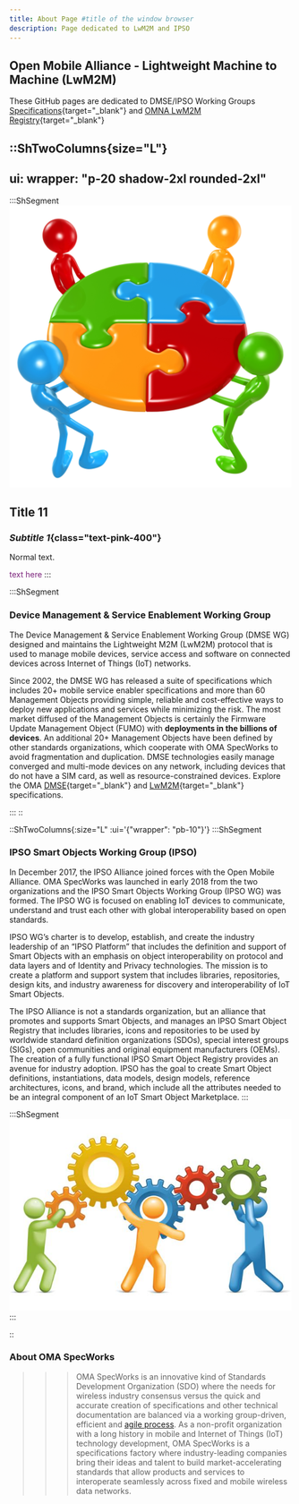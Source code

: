 ```yaml
---
title: About Page #title of the window browser
description: Page dedicated to LwM2M and IPSO
---
```


## Open Mobile Alliance - Lightweight Machine to Machine (LwM2M)

These GitHub pages are dedicated to DMSE/IPSO Working Groups
[Specifications](https://technical.openmobilealliance.org/Overviews/lightweightm2m_overview.html){target="_blank"}
and [OMNA LwM2M Registry](https://technical.openmobilealliance.org/OMNA/LwM2M/LwM2MRegistry.html){target="_blank"}

::ShTwoColumns{size="L"}  
---
ui:
  wrapper: "p-20 shadow-2xl rounded-2xl"
---

  :::ShSegment
  ![working_together_1.jpg](/images/lwm2m/working_together_1.jpg)
  ## Title 11
  ### *Subtitle 1*{class="text-pink-400"}

  <p>Normal text.</p>
  <span style="color: rgb(123,34,123);"> text here </span>
  :::

  :::ShSegment

  ### Device Management & Service Enablement Working Group

  The Device Management & Service Enablement Working Group (DMSE WG) designed and
  maintains the Lightweight M2M (LwM2M) protocol that is used to manage mobile
  devices, service access and software on connected devices across Internet of
  Things (IoT) networks.

  Since 2002, the DMSE WG has released a suite of specifications which includes
  20+ mobile service enabler specifications and more than 60 Management Objects
  providing simple, reliable and cost-effective ways to deploy new applications
  and services while minimizing the risk. The most market diffused of the
  Management Objects is certainly the Firmware Update Management Object (FUMO)
  with **deployments in the billions of devices**. An additional 20+ Management
  Objects have been defined by other standards organizations, which cooperate
  with OMA SpecWorks to avoid fragmentation and duplication. DMSE technologies
  easily manage converged and multi-mode devices on any network, including
  devices that do not have a SIM card, as well as resource-constrained devices.
  Explore the OMA [DMSE](https://technical.openmobilealliance.org/index.html){target="_blank"}
  and [LwM2M](https://openmobilealliance.github.io/dmse-documentation/){target="_blank"} specifications.

  :::
::

::ShTwoColumns{:size="L" :ui='{"wrapper": "pb-10"}'}
  :::ShSegment

  ### IPSO Smart Objects Working Group (IPSO)

  In December 2017, the IPSO Alliance joined forces with the Open Mobile Alliance.
  OMA SpecWorks was launched in early 2018 from the two organizations and the IPSO
  Smart Objects Working Group (IPSO WG) was formed. The IPSO WG is focused on
  enabling IoT devices to communicate, understand and trust each other with global
  interoperability based on open standards.

  IPSO WG’s charter is to develop, establish, and create the industry leadership
  of an “IPSO Platform” that includes the definition and support of Smart Objects
  with an emphasis on object interoperability on protocol and data layers and of
  Identity and Privacy technologies. The mission is to create a platform and
  support system that includes libraries, repositories, design kits, and industry
  awareness for discovery and interoperability of IoT Smart Objects.

  The IPSO Alliance is not a standards organization, but an alliance that
  promotes and supports Smart Objects, and manages an IPSO Smart Object Registry
  that includes libraries, icons and repositories to be used by worldwide standard
  definition organizations (SDOs), special interest groups (SIGs), open
  communities and original equipment manufacturers (OEMs). The creation of a fully
  functional IPSO Smart Object Registry provides an avenue for industry adoption.
  IPSO has the goal to create Smart Object definitions, instantiations, data
  models, design models, reference architectures, icons, and brand, which include
  all the attributes needed to be an integral component of an IoT Smart Object Marketplace.
  :::

  :::ShSegment
  ![working_together_2.jpg](/images/lwm2m/working_together_2.jpg)
  :::

::

### About OMA SpecWorks

>>>OMA SpecWorks is an innovative kind of Standards Development Organization
(SDO) where the needs for wireless industry consensus versus the quick and
accurate creation of specifications and other technical documentation are
balanced via a working group-driven, efficient and
[agile process](https://omaspecworks.org/what-is-oma-specworks/agile-process-for-standardization-in-todays-market-landscape/).
As a non-profit organization with a long history in mobile and Internet of
Things (IoT) technology development, OMA SpecWorks is a specifications factory
where industry-leading companies bring their ideas and talent to build
market-accelerating standards that allow products and services to interoperate
seamlessly across fixed and mobile wireless data networks.
